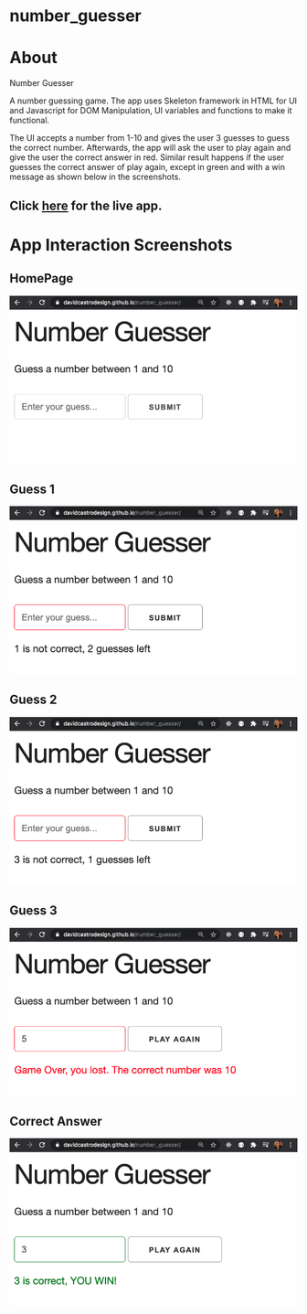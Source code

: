 # number_guesser

# About

Number Guesser

A number guessing game.
The app uses Skeleton framework in HTML for UI and Javascript for DOM Manipulation, UI variables and functions to make it functional.

The UI accepts a number from 1-10 and gives the user 3 guesses to guess the correct number. Afterwards, the app will ask the user to play again and give the user the correct answer in red. Similar result happens if the user guesses the correct answer of play again, except in green and with a win message as shown below in the screenshots.

## Click [here](https://davidcastrodesign.github.io/number_guesser/) for the live app.

# App Interaction Screenshots

## HomePage

![Opening Shot](img/number_guesser1.png?raw=true 'Opening Shot')

## Guess 1

![Guess 1](img/number_guesser2.png?raw=true 'Guess 1')

## Guess 2

![Guess 2](img/number_guesser3.png?raw=true 'Guess 2')

## Guess 3

![Guess 3](img/number_guesser4.png?raw=true 'Guess 3')

## Correct Answer

![Correct Answer](img/number_guesser5.png?raw=true 'Correct Answer')
